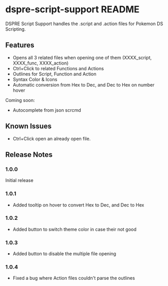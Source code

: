# dspre-script-support README

DSPRE Script Support handles the .script and .action files for Pokemon DS Scripting.


## Features

- Opens all 3 related files when opening one of them (XXXX_script, XXXX_func, XXXX_action)
- Ctrl+Click to related Functions and Actions
- Outlines for Script, Function and Action
- Syntax Color & Icons
- Automatic conversion from Hex to Dec, and Dec to Hex on number hover

Coming soon: 
- Autocomplete from json scrcmd

## Known Issues

- Ctrl+Click open an already open file.

## Release Notes

### 1.0.0

Initial release 

### 1.0.1

- Added tooltip on hover to convert Hex to Dec, and Dec to Hex

### 1.0.2

- Added button to switch theme color in case their not good

### 1.0.3

- Added button to disable the multiple file opening

### 1.0.4

- Fixed a bug where Action files couldn't parse the outlines